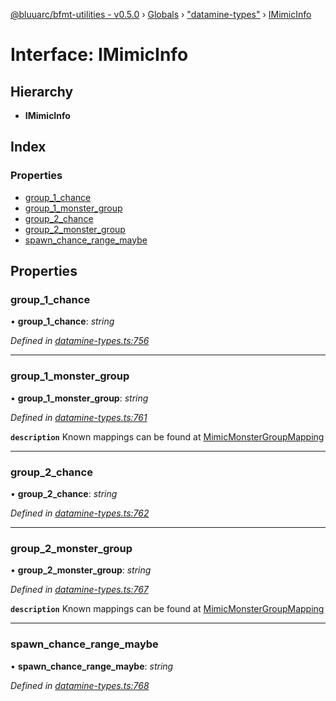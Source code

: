 [@bluuarc/bfmt-utilities - v0.5.0](../README.md) › [Globals](../globals.md) › ["datamine-types"](../modules/_datamine_types_.md) › [IMimicInfo](_datamine_types_.imimicinfo.md)

# Interface: IMimicInfo

## Hierarchy

* **IMimicInfo**

## Index

### Properties

* [group_1_chance](_datamine_types_.imimicinfo.md#group_1_chance)
* [group_1_monster_group](_datamine_types_.imimicinfo.md#group_1_monster_group)
* [group_2_chance](_datamine_types_.imimicinfo.md#group_2_chance)
* [group_2_monster_group](_datamine_types_.imimicinfo.md#group_2_monster_group)
* [spawn_chance_range_maybe](_datamine_types_.imimicinfo.md#spawn_chance_range_maybe)

## Properties

###  group_1_chance

• **group_1_chance**: *string*

*Defined in [datamine-types.ts:756](https://github.com/BluuArc/bfmt-utilities/blob/master/src/datamine-types.ts#L756)*

___

###  group_1_monster_group

• **group_1_monster_group**: *string*

*Defined in [datamine-types.ts:761](https://github.com/BluuArc/bfmt-utilities/blob/master/src/datamine-types.ts#L761)*

**`description`** Known mappings can be found at [MimicMonsterGroupMapping](../modules/_datamine_types_.md#const-mimicmonstergroupmapping)

___

###  group_2_chance

• **group_2_chance**: *string*

*Defined in [datamine-types.ts:762](https://github.com/BluuArc/bfmt-utilities/blob/master/src/datamine-types.ts#L762)*

___

###  group_2_monster_group

• **group_2_monster_group**: *string*

*Defined in [datamine-types.ts:767](https://github.com/BluuArc/bfmt-utilities/blob/master/src/datamine-types.ts#L767)*

**`description`** Known mappings can be found at [MimicMonsterGroupMapping](../modules/_datamine_types_.md#const-mimicmonstergroupmapping)

___

###  spawn_chance_range_maybe

• **spawn_chance_range_maybe**: *string*

*Defined in [datamine-types.ts:768](https://github.com/BluuArc/bfmt-utilities/blob/master/src/datamine-types.ts#L768)*
